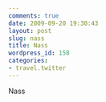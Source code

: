 ```yaml
---
comments: true
date: 2009-09-20 19:30:43
layout: post
slug: nass
title: Nass
wordpress_id: 158
categories:
- travel.twitter
---
```


Nass
